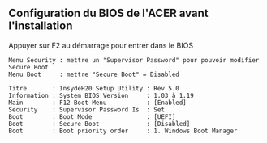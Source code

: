 ## Configuration du BIOS de l'ACER avant l'installation

Appuyer sur F2 au démarrage pour entrer dans le BIOS

	Menu Security : mettre un "Supervisor Password" pour pouvoir modifier Secure Boot
	Menu Boot     : mettre "Secure Boot" = Disabled

	Titre       : InsydeH20 Setup Utility : Rev 5.0
	Information : System BIOS Version     : 1.03 à 1.19
	Main        : F12 Boot Menu           : [Enabled]
	Security    : Supervisor Password Is  : Set
	Boot        : Boot Mode               : [UEFI]
	Boot        : Secure Boot             : [Disabled]
	Boot        : Boot priority order     : 1. Windows Boot Manager
